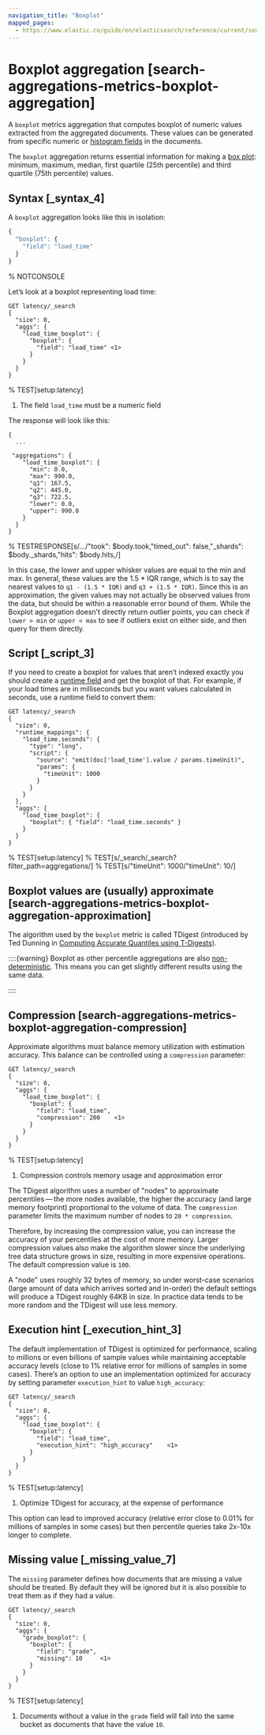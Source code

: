 ```yaml
---
navigation_title: "Boxplot"
mapped_pages:
  - https://www.elastic.co/guide/en/elasticsearch/reference/current/search-aggregations-metrics-boxplot-aggregation.html
---
```


# Boxplot aggregation [search-aggregations-metrics-boxplot-aggregation]


A `boxplot` metrics aggregation that computes boxplot of numeric values extracted from the aggregated documents. These values can be generated from specific numeric or [histogram fields](/reference/elasticsearch/mapping-reference/histogram.md) in the documents.

The `boxplot` aggregation returns essential information for making a [box plot](https://en.wikipedia.org/wiki/Box_plot): minimum, maximum, median, first quartile (25th percentile)  and third quartile (75th percentile) values.

## Syntax [_syntax_4]

A `boxplot` aggregation looks like this in isolation:

```js
{
  "boxplot": {
    "field": "load_time"
  }
}
```
% NOTCONSOLE

Let’s look at a boxplot representing load time:

```console
GET latency/_search
{
  "size": 0,
  "aggs": {
    "load_time_boxplot": {
      "boxplot": {
        "field": "load_time" <1>
      }
    }
  }
}
```
% TEST[setup:latency]

1. The field `load_time` must be a numeric field


The response will look like this:

```console-result
{
  ...

 "aggregations": {
    "load_time_boxplot": {
      "min": 0.0,
      "max": 990.0,
      "q1": 167.5,
      "q2": 445.0,
      "q3": 722.5,
      "lower": 0.0,
      "upper": 990.0
    }
  }
}
```
% TESTRESPONSE[s/.../"took": $body.took,"timed_out": false,"_shards": $body._shards,"hits": $body.hits,/]

In this case, the lower and upper whisker values are equal to the min and max. In general, these values are the 1.5 * IQR range, which is to say the nearest values to `q1 - (1.5 * IQR)` and `q3 + (1.5 * IQR)`. Since this is an approximation, the given values may not actually be observed values from the data, but should be within a reasonable error bound of them. While the Boxplot aggregation doesn’t directly return outlier points, you can check if `lower > min` or `upper < max` to see if outliers exist on either side, and then query for them directly.


## Script [_script_3]

If you need to create a boxplot for values that aren’t indexed exactly you should create a [runtime field](docs-content://manage-data/data-store/mapping/runtime-fields.md) and get the boxplot of that. For example, if your load times are in milliseconds but you want values calculated in seconds, use a runtime field to convert them:

```console
GET latency/_search
{
  "size": 0,
  "runtime_mappings": {
    "load_time.seconds": {
      "type": "long",
      "script": {
        "source": "emit(doc['load_time'].value / params.timeUnit)",
        "params": {
          "timeUnit": 1000
        }
      }
    }
  },
  "aggs": {
    "load_time_boxplot": {
      "boxplot": { "field": "load_time.seconds" }
    }
  }
}
```
% TEST[setup:latency]
% TEST[s/_search/_search?filter_path=aggregations/]
% TEST[s/"timeUnit": 1000/"timeUnit": 10/]


## Boxplot values are (usually) approximate [search-aggregations-metrics-boxplot-aggregation-approximation]

The algorithm used by the `boxplot` metric is called TDigest (introduced by Ted Dunning in [Computing Accurate Quantiles using T-Digests](https://github.com/tdunning/t-digest/blob/master/docs/t-digest-paper/histo.pdf)).

::::{warning}
Boxplot as other percentile aggregations are also [non-deterministic](https://en.wikipedia.org/wiki/Nondeterministic_algorithm). This means you can get slightly different results using the same data.

::::



## Compression [search-aggregations-metrics-boxplot-aggregation-compression]

Approximate algorithms must balance memory utilization with estimation accuracy. This balance can be controlled using a `compression` parameter:

```console
GET latency/_search
{
  "size": 0,
  "aggs": {
    "load_time_boxplot": {
      "boxplot": {
        "field": "load_time",
        "compression": 200    <1>
      }
    }
  }
}
```
% TEST[setup:latency]

1. Compression controls memory usage and approximation error


The TDigest algorithm uses a number of "nodes" to approximate percentiles — the more nodes available, the higher the accuracy (and large memory footprint) proportional to the volume of data. The `compression` parameter limits the maximum number of nodes to `20 * compression`.

Therefore, by increasing the compression value, you can increase the accuracy of your percentiles at the cost of more memory. Larger compression values also make the algorithm slower since the underlying tree data structure grows in size, resulting in more expensive operations. The default compression value is `100`.

A "node" uses roughly 32 bytes of memory, so under worst-case scenarios (large amount of data which arrives sorted and in-order) the default settings will produce a TDigest roughly 64KB in size. In practice data tends to be more random and the TDigest will use less memory.


## Execution hint [_execution_hint_3]

The default implementation of TDigest is optimized for performance, scaling to millions or even billions of sample values while maintaining acceptable accuracy levels (close to 1% relative error for millions of samples in some cases). There’s an option to use an implementation optimized for accuracy by setting parameter `execution_hint` to value `high_accuracy`:

```console
GET latency/_search
{
  "size": 0,
  "aggs": {
    "load_time_boxplot": {
      "boxplot": {
        "field": "load_time",
        "execution_hint": "high_accuracy"    <1>
      }
    }
  }
}
```
% TEST[setup:latency]

1. Optimize TDigest for accuracy, at the expense of performance


This option can lead to improved accuracy (relative error close to 0.01% for millions of samples in some cases) but then percentile queries take 2x-10x longer to complete.


## Missing value [_missing_value_7]

The `missing` parameter defines how documents that are missing a value should be treated. By default they will be ignored but it is also possible to treat them as if they had a value.

```console
GET latency/_search
{
  "size": 0,
  "aggs": {
    "grade_boxplot": {
      "boxplot": {
        "field": "grade",
        "missing": 10     <1>
      }
    }
  }
}
```
% TEST[setup:latency]

1. Documents without a value in the `grade` field will fall into the same bucket as documents that have the value `10`.



